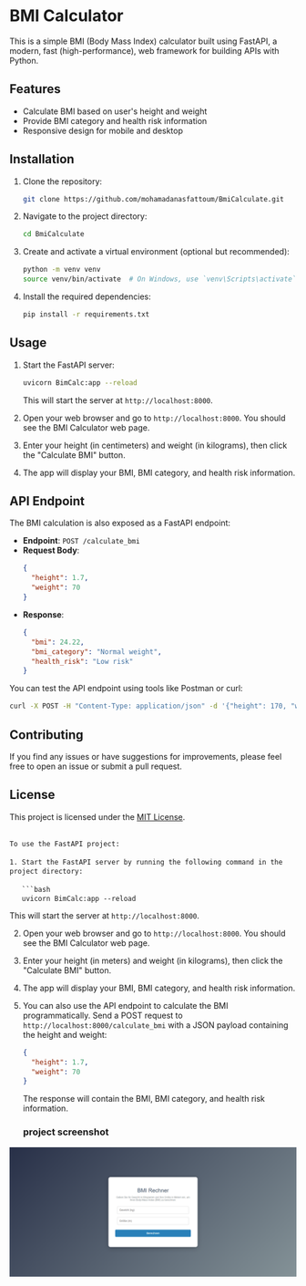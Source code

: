 # BMI Calculator

This is a simple BMI (Body Mass Index) calculator built using FastAPI, a modern, fast (high-performance), web framework for building APIs with Python.

## Features

- Calculate BMI based on user's height and weight
- Provide BMI category and health risk information
- Responsive design for mobile and desktop

## Installation

1. Clone the repository:

   ```bash
   git clone https://github.com/mohamadanasfattoum/BmiCalculate.git
   ```

2. Navigate to the project directory:

   ```bash
   cd BmiCalculate
   ```

3. Create and activate a virtual environment (optional but recommended):

   ```bash
   python -m venv venv
   source venv/bin/activate  # On Windows, use `venv\Scripts\activate`
   ```

4. Install the required dependencies:

   ```bash
   pip install -r requirements.txt
   ```

## Usage

1. Start the FastAPI server:

   ```bash
   uvicorn BimCalc:app --reload
   ```

   This will start the server at `http://localhost:8000`.

2. Open your web browser and go to `http://localhost:8000`. You should see the BMI Calculator web page.

3. Enter your height (in centimeters) and weight (in kilograms), then click the "Calculate BMI" button.

4. The app will display your BMI, BMI category, and health risk information.

## API Endpoint

The BMI calculation is also exposed as a FastAPI endpoint:

- **Endpoint**: `POST /calculate_bmi`
- **Request Body**:
  ```json
  {
    "height": 1.7,
    "weight": 70
  }
  ```
- **Response**:
  ```json
  {
    "bmi": 24.22,
    "bmi_category": "Normal weight",
    "health_risk": "Low risk"
  }
  ```

You can test the API endpoint using tools like Postman or curl:

```bash
curl -X POST -H "Content-Type: application/json" -d '{"height": 170, "weight": 70}' http://localhost:8000/calculate_bmi
```

## Contributing

If you find any issues or have suggestions for improvements, please feel free to open an issue or submit a pull request.

## License

This project is licensed under the [MIT License](LICENSE).
```

To use the FastAPI project:

1. Start the FastAPI server by running the following command in the project directory:

   ```bash
   uvicorn BimCalc:app --reload
   ```

   This will start the server at `http://localhost:8000`.

2. Open your web browser and go to `http://localhost:8000`. You should see the BMI Calculator web page.

3. Enter your height (in meters) and weight (in kilograms), then click the "Calculate BMI" button.

4. The app will display your BMI, BMI category, and health risk information.

5. You can also use the API endpoint to calculate the BMI programmatically. Send a POST request to `http://localhost:8000/calculate_bmi` with a JSON payload containing the height and weight:

   ```json
   {
     "height": 1.7,
     "weight": 70
   }
   ```

   The response will contain the BMI, BMI category, and health risk information.

   ### project screenshot
![](https://github.com/mohamadanasfattoum/BmiCalculate/blob/main/screencapture.png)
